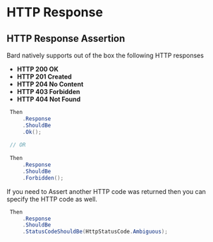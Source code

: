 # HTTP Response

## HTTP Response Assertion

Bard natively supports out of the box the following HTTP responses

* **HTTP 200 OK**
* **HTTP 201 Created**
* **HTTP 204 No Content**
* **HTTP 403 Forbidden**
* **HTTP 404 Not Found**

```csharp
 Then
     .Response
     .ShouldBe
     .Ok();
 
 // OR
 
 Then
     .Response
     .ShouldBe
     .Forbidden();
```

If you need to Assert another HTTP code was returned then you can specify the HTTP code as well.

```csharp
 Then
     .Response
     .ShouldBe
     .StatusCodeShouldBe(HttpStatusCode.Ambiguous);
```

### 


